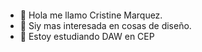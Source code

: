 ![]()

- 👋 Hola me llamo Cristine Marquez.
- 👀 Siy mas interesada en cosas de diseño.
- 🌱 Estoy estudiando DAW en CEP
